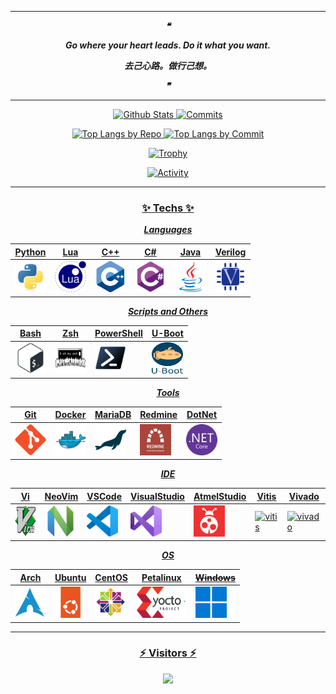<!--
**aruyu/aruyu** is a ✨ _special_ ✨ repository because its `README.md` (this file) appears on your GitHub profile.

Here are some ideas to get you started:

- 🔭 I’m currently working on ...
- 🌱 I’m currently learning ...
- 👯 I’m looking to collaborate on ...
- 🤔 I’m looking for help with ...
- 💬 Ask me about ...
- 📫 How to reach me: ...
- 😄 Pronouns: ...
- ⚡ Fun fact: ...
-->

* * *

***<p align="middle">
❝</p>***

***<p align="middle">
Go where your heart leads.
Do it what you want.</p>***

***<p align="middle">
去己心路。做行己想。</p>***

***<p align="middle">
❞</p>***

* * *

<p align="middle">
  <a href="https://github.com/aruyu"><img alt="Github Stats" height="180px" src="https://github-readme-stats-git-masterrstaa-rickstaa.vercel.app/api?username=aruyu&show_icons=true&theme=dracula&include_all_commits=true&count_private=true" />
  <a href="https://github.com/aruyu"><img alt="Commits" height="180px" src="http://github-profile-summary-cards.vercel.app/api/cards/productive-time?username=aruyu&theme=dracula&utcOffset=9" />
</p>

<p align="middle">
  <a href="https://github.com/aruyu"><img alt="Top Langs by Repo" height="220px" src="http://github-profile-summary-cards.vercel.app/api/cards/repos-per-language?username=aruyu&theme=dracula" />
  <a href="https://github.com/aruyu"><img alt="Top Langs by Commit" height="220px" src="http://github-profile-summary-cards.vercel.app/api/cards/most-commit-language?username=aruyu&theme=dracula" />
</p>

<p align="middle">
  <a href="https://github.com/aruyu"><img alt="Trophy" height="110px" src="https://github-profile-trophy.vercel.app/?username=aruyu&column=8&theme=flat&rank=-?" />
</p>

<p align="middle">
  <a href="https://github.com/aruyu"><img alt="Activity" height="320px" src="https://github-readme-activity-graph.vercel.app/graph?username=aruyu&theme=dracula&custom_title=Contribution%20Graph%20for%20the%20last%2031%20days&hide_border=true" />
</p>

* * *

<h3 align="middle">✨ Techs ✨</h3>

***<p align="middle">Languages</p>***
<div align="middle">

| Python | Lua | C++ | C# | Java | Verilog |
|----------|----------|----------|----------|----------|----------|
| <img src="https://github.com/devicons/devicon/blob/master/icons/python/python-original.svg" title="python"  alt="python" width="50" height="50"/> | <img src="https://github.com/devicons/devicon/blob/master/icons/lua/lua-original.svg" title="lua"  alt="lua" width="50" height="50"/> | <img src="https://github.com/devicons/devicon/blob/master/icons/cplusplus/cplusplus-original.svg" title="cplusplus" alt="cplusplus" width="50" height="50"/> | <img src="https://github.com/devicons/devicon/blob/master/icons/csharp/csharp-original.svg" title="csharp" alt="csharp" width="50" height="50"/> | <img src="https://github.com/devicons/devicon/blob/master/icons/java/java-original.svg" title="java" alt="java" width="50" height="50"/> | <img src="https://github.com/aruyu/aruyu/blob/master/icons/verilog.svg" title="verilog"  alt="verilog" width="50" height="50"/>

</div>

***<p align="middle">Scripts and Others</p>***
<div align="middle">

| Bash | Zsh | PowerShell | U-Boot |
|----------|----------|----------|----------|
| <img src="https://github.com/devicons/devicon/blob/master/icons/bash/bash-original.svg" title="bash"  alt="bash" width="50" height="50"/> | <img src="https://github.com/devicons/devicon/blob/master/icons/ohmyzsh/ohmyzsh-original.svg" title="ohmyzsh"  alt="ohmyzsh" width="50" height="50"/> | <img src="https://github.com/devicons/devicon/blob/master/icons/powershell/powershell-original.svg" title="powershell" alt="powershell" width="50" height="50"/> | <img src="https://github.com/aruyu/aruyu/blob/master/icons/uboot.svg" title="uboot" alt="uboot" width="50" height="50"/>

</div>

***<p align="middle">Tools</p>***
<div align="middle">

| Git | Docker | MariaDB | Redmine | DotNet |
|----------|----------|----------|----------|----------|
| <img src="https://github.com/devicons/devicon/blob/master/icons/git/git-original.svg" title="git"  alt="git" width="50" height="50"/> | <img src="https://github.com/devicons/devicon/blob/master/icons/docker/docker-original.svg" title="docker"  alt="docker" width="50" height="50"/> | <img src="https://github.com/devicons/devicon/blob/master/icons/mariadb/mariadb-original.svg" title="mariadb" alt="mariadb" width="50" height="50"/> | <img src="https://github.com/aruyu/aruyu/blob/master/icons/redmine.webp" title="redmine"  alt="redmine" width="50" height="50"/> | <img src="https://github.com/devicons/devicon/blob/master/icons/dotnetcore/dotnetcore-original.svg" title="dotnetcore" alt="dotnetcore" width="50" height="50"/> |

</div>

***<p align="middle">IDE</p>***
<div align="middle">

| Vi | NeoVim | VSCode | VisualStudio | AtmelStudio | Vitis | Vivado |
|----------|----------|----------|----------|----------|----------|----------|
| <img src="https://github.com/devicons/devicon/blob/master/icons/vim/vim-original.svg" title="vim"  alt="vim" width="50" height="50"/> | <img src="https://github.com/devicons/devicon/blob/master/icons/neovim/neovim-original.svg" title="neovim"  alt="neovim" width="50" height="50"/> | <img src="https://github.com/devicons/devicon/blob/master/icons/vscode/vscode-original.svg" title="vscode" alt="vscode" width="50" height="50"/> | <img src="https://github.com/devicons/devicon/blob/master/icons/visualstudio/visualstudio-original.svg" title="visualstudio" alt="visualstudio" width="50" height="50"/> | <img src="https://github.com/aruyu/aruyu/blob/master/icons/atmelstudio.png" title="atmelstudio"  alt="atmelstudio" width="50" height="50"/> | <img src="https://github.com/aruyu/aruyu/blob/master/icons/vitis.ico" title="vitis"  alt="vitis" width="50" height="50"/> | <img src="https://github.com/aruyu/aruyu/blob/master/icons/vivado.ico" title="vivado"  alt="vivado" width="50" height="50"/>

</div>

***<p align="middle">OS</p>***
<div align="middle">

| Arch | Ubuntu | CentOS | Petalinux | ~~Windows~~ |
|----------|----------|----------|----------|----------|
| <img src="https://github.com/devicons/devicon/blob/master/icons/archlinux/archlinux-original.svg" title="archlinux"  alt="archlinux" width="50" height="50"/> | <img src="https://github.com/devicons/devicon/blob/master/icons/ubuntu/ubuntu-original.svg" title="ubuntu"  alt="ubuntu" width="50" height="50"/> | <img src="https://github.com/devicons/devicon/blob/master/icons/centos/centos-original.svg" title="centos" alt="centos" width="50" height="50"/> | <img src="https://github.com/aruyu/aruyu/blob/master/icons/petalinux.png" title="petalinux"  alt="petalinux" width="80" height="50"/> | <img src="https://github.com/devicons/devicon/blob/master/icons/windows11/windows11-original.svg" title="windows11" alt="windows11" width="50" height="50"/> |

</div>

* * *

<h3 align="middle">⚡ Visitors ⚡</h3>
<p align="center">
  <a href="https://github.com/aruyu"><img src="https://profile-counter.glitch.me/aruyu/count.svg" />
</p>
